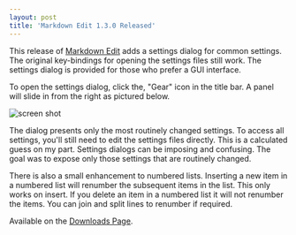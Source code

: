 ```yaml
---
layout: post  
title: 'Markdown Edit 1.3.0 Released'
---
```

This release of [Markdown Edit](http://mike-ward.net/markdownedit) adds a settings dialog for common settings. The original key-bindings for opening the settings files still work. The settings dialog is provided for those who  prefer a GUI interface.

To open the settings dialog, click the, "Gear" icon in the title bar. A panel will slide in from the right as pictured below.

![screen shot](http://mike-ward.net/cdn/images/blog/2015-02-02-markdownedit_1_3_released/settingsflyout.png) 

The dialog presents only the most routinely changed settings. To access all settings, you'll still need to edit the settings files directly. This is a calculated guess on my part. Settings dialogs can be imposing and confusing. The goal was to expose only those settings that are routinely changed.

There is also a small enhancement to numbered lists. Inserting a new item in a numbered list will renumber the subsequent items in the list. This only works on insert. If you delete an item in a numbered list it will not renumber the items. You can join and split lines to renumber if required.

Available on the [Downloads Page](http://mike-ward.net/downloads).